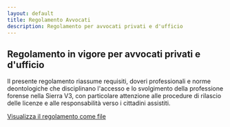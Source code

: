 ```yaml
---
layout: default
title: Regolamento Avvocati
description: Regolamento per avvocati privati e d'ufficio
---
```


<section class="content-section">
  <h2>Regolamento in vigore per avvocati privati e d'ufficio</h2>
  <p>
    Il presente regolamento riassume requisiti, doveri professionali e norme deontologiche che disciplinano l'accesso e lo
    svolgimento della professione forense nella Sierra V3, con particolare attenzione alle procedure di rilascio delle licenze
    e alle responsabilità verso i cittadini assistiti.
  </p>
  <div class="button-group">
    <a class="button primary" href="https://docs.google.com/document/d/1FsKtJTDkkJsoddn_-txjeYK1A-rzc-vPN9v3YtK27Do/edit?usp=sharing" target="_blank" rel="noopener">Visualizza il regolamento come file</a>
  </div>
</section>
